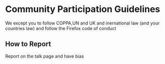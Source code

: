 # Community Participation Guidelines

We except you to follow COPPA,UN and UK and inernational law (and your countries law) and follow the Firefox code of conduct

## How to Report
Report on the talk page and have bias

